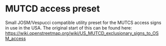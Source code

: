# MUTCD access preset

Small JOSM/Vespucci compatible utility preset for the MUTCS access signs in use in the USA. The original start of this can be found here: https://wiki.openstreetmap.org/wiki/US_MUTCD_exclusionary_signs_to_OSM_access